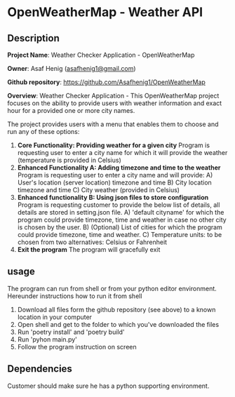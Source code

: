 # OpenWeatherMap - Weather API

## Description

**Project Name**:      Weather Checker Application - OpenWeatherMap

**Owner**:             Asaf Henig (asafhenig1@gmail.com)

**Github repository**: https://github.com/Asafhenig1/OpenWeatherMap

**Overview**: Weather Checker Application - This OpenWeatherMap project focuses on the ability to provide users 
with weather information and exact hour for a provided one or more city names.


The project provides users with a menu that enables them to choose and run any of these options: 
1) **Core Functionality: Providing weather for a given city**
   Program is requesting user to enter a city name for which it will provide the weather (temperature is provided in Celsius)
2) **Enhanced Functionality A: Adding timezone and time to  the weather**
   Program is requesting user to enter a city name and will provide:
   A) User's location (server location) timezone and time
   B) City location timezone and time
   C) City weather (provided in Celsius)
3) **Enhanced functionality B: Using json files to store configuration**
   Program is requesting customer to provide the below list of details, all details are stored in setting.json file.
   A) 'default cityname' for which the program could provide timezone, time and weather in case no other city is chosen by the user.
   B) (Optional) List of cities for which the program could provide timezone, time and weather. 
   C) Temperature units: to be chosen from two alternatives: Celsius or Fahrenheit
4) **Exit the program**
   The program will gracefully exit

## usage
The program can run from shell or from your python editor environment.
Hereunder instructions how to run it from shell

1) Download all files form the github repository (see above) to a known location in your computer
2) Open shell and get to the folder to which you've downloaded the files
3) Run 'poetry install' and 'poetry build'
4) Run 'pyhon main.py'
5) Follow the program instruction on screen 

## Dependencies
Customer should make sure he has a python supporting environment.

